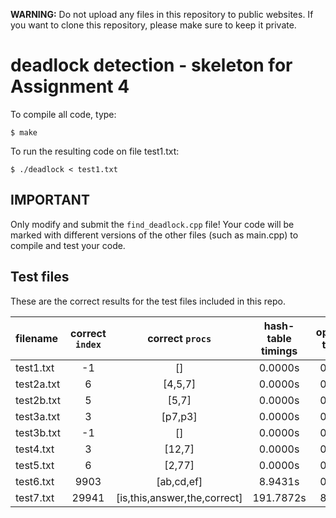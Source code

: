 **WARNING:** Do not upload any files in this repository to public websites. If you want to clone this repository, please make sure to keep it private.

# deadlock detection - skeleton for Assignment 4

To compile all code, type:
```
$ make
```

To run the resulting code on file test1.txt:
```
$ ./deadlock < test1.txt
```

## IMPORTANT

Only modify and submit the `find_deadlock.cpp` file! Your code will
be marked with different versions of the other files (such as main.cpp) to
compile and test your code.

## Test files

These are the correct results for the test files included in this repo.

| filename   | correct `index` | correct `procs` | hash-table timings     | optimized timings     |
| :---------- | :-------------: | :-----------: | :-----------------: | :--------------: |
| test1.txt | -1            | []          | 0.0000s           | 0.0000s        |
| test2a.txt| 6             | [4,5,7]     | 0.0000s           | 0.0000s        |
| test2b.txt| 5             | [5,7]       | 0.0000s           | 0.0000s        |
| test3a.txt| 3             | [p7,p3]     | 0.0000s           | 0.0000s        |
| test3b.txt| -1            | []          | 0.0000s           | 0.0000s        |
| test4.txt | 3             | [12,7]      | 0.0000s           | 0.0000s        |
| test5.txt | 6             | [2,77]      | 0.0000s           | 0.0000s        |
| test6.txt | 9903          | [ab,cd,ef]  | 8.9431s            | 0.8771s        |
| test7.txt | 29941         | [is,this,answer,the,correct]  | 191.7872s    | 8.0726s        |



